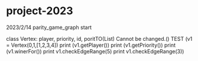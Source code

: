 # project-2023

2023/2/14 parity_game_graph start

class Vertex:
    player,  priority, id, poritTO(List)
    Cannot be changed.()
    TEST (v1 = Vertex(0,1,[1,2,3,4])
print (v1.getPlayer())
print (v1.getPriority())
print (v1.winerFor())
print v1.checkEdgeRange(5)
print v1.checkEdgeRange(3))